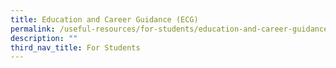 ```yaml
---
title: Education and Career Guidance (ECG)
permalink: /useful-resources/for-students/education-and-career-guidance-ecg/
description: ""
third_nav_title: For Students
---
```

